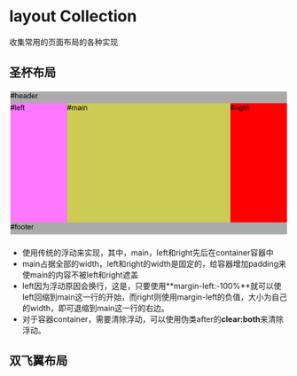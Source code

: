 # layout Collection
收集常用的页面布局的各种实现



## 圣杯布局

![grail layout](./grail/grail.PNG)

* 使用传统的浮动来实现，其中，main，left和right先后在container容器中
* main占据全部的width，left和right的width是固定的，给容器增加padding来使main的内容不被left和right遮盖
* left因为浮动原因会换行，这是，只要使用**margin-left:-100%**就可以使left回缩到main这一行的开始，而right则使用margin-left的负值，大小为自己的width，即可退缩到main这一行的右边。
* 对于容器container，需要清除浮动，可以使用伪类after的**clear:both**来清除浮动。



## 双飞翼布局

